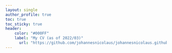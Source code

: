```yaml
---
layout: single
author_profile: true
toc: true
toc_sticky: true
header:
    color: "#000FF"
    label: "My CV (as of 2022/03)"
      url: "https://github.com/johannesnicolaus/johannesnicolaus.github.io/raw/master/files/20220307_CV.pdf"
---
```


